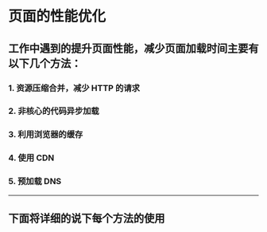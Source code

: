 # 页面的性能优化

## 工作中遇到的提升页面性能，减少页面加载时间主要有以下几个方法：

### 1. 资源压缩合并，减少 HTTP 的请求
### 2. 非核心的代码异步加载
### 3. 利用浏览器的缓存
### 4. 使用 CDN
### 5. 预加载 DNS

-----
## 下面将详细的说下每个方法的使用
